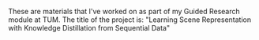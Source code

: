 These are materials that I've worked on as part of my Guided Research module at TUM. The title of the project is: "Learning Scene Representation with
Knowledge Distillation from Sequential Data"
